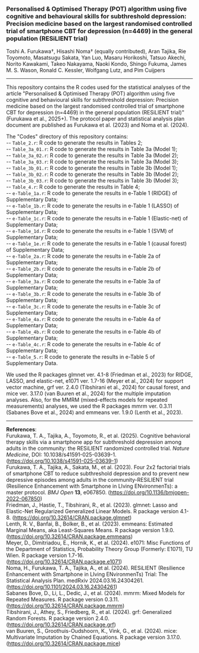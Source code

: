 ### Personalised & Optimised Therapy (POT) algorithm using five cognitive and behavioural skills for subthreshold depression: Precision medicine based on the largest randomised controlled trial of smartphone CBT for depression (n=4469) in the general population (RESiLIENT trial)

Toshi A. Furukawa†, Hisashi Noma† (equally contributed), Aran Tajika, Rie Toyomoto, Masatsugu Sakata, Yan Luo, Masaru Horikoshi, Tatsuo Akechi, Norito Kawakami, Takeo Nakayama, Naoki Kondo, Shingo Fukuma,
James M. S. Wason, Ronald C. Kessler, Wolfgang Lutz, and Pim Cuijpers

---

This repository contains the R codes used for the statistical analyses of the article "Personalised & Optimised Therapy (POT) algorithm using five cognitive and behavioural skills for subthreshold depression: Precision medicine based on the largest randomised controlled trial of smartphone CBT for depression (n=4469) in the general population (RESiLIENT trial)" (Furukawa et al., 2025+). The protocol paper and statistical analysis plan document are published as Furukawa et al. (2023) and Noma et al. (2024).

The "Codes" directory of this repository contains:  
-- `Table_2.r`: R code to generate the results in Tables 2;  
-- `Table_3a_01.r`: R code to generate the results in Table 3a (Model 1);  
-- `Table_3a_02.r`: R code to generate the results in Table 3a (Model 2);  
-- `Table_3a_03.r`: R code to generate the results in Table 3a (Model 3);  
-- `Table_3b_01.r`: R code to generate the results in Table 3b (Model 1);  
-- `Table_3b_02.r`: R code to generate the results in Table 3b (Model 2);  
-- `Table_3b_03.r`: R code to generate the results in Table 3b (Model 3);  
-- `Table_4.r`: R code to generate the results in Table 4;  
-- `e-Table_1a.r`: R code to generate the results in e-Table 1 (RIDGE) of Supplementary Data;  
-- `e-Table_1b.r`: R code to generate the results in e-Table 1 (LASSO) of Supplementary Data;  
-- `e-Table_1c.r`: R code to generate the results in e-Table 1 (Elastic-net) of Supplementary Data;  
-- `e-Table_1d.r`: R code to generate the results in e-Table 1 (SVM) of Supplementary Data;  
-- `e-Table_1e.r`: R code to generate the results in e-Table 1 (causal forest) of Supplementary Data;  
-- `e-Table_2a.r`: R code to generate the results in e-Table 2a of Supplementary Data;  
-- `e-Table_2b.r`: R code to generate the results in e-Table 2b of Supplementary Data;  
-- `e-Table_3a.r`: R code to generate the results in e-Table 3a of Supplementary Data;  
-- `e-Table_3b.r`: R code to generate the results in e-Table 3b of Supplementary Data;  
-- `e-Table_3c.r`: R code to generate the results in e-Table 3c of Supplementary Data;  
-- `e-Table_4a.r`: R code to generate the results in e-Table 4a of Supplementary Data;  
-- `e-Table_4b.r`: R code to generate the results in e-Table 4b of Supplementary Data;  
-- `e-Table_4c.r`: R code to generate the results in e-Table 4c of Supplementary Data;  
-- `e-Table_5.r`: R code to generate the results in e-Table 5 of Supplementary Data.

We used the R packages glmnet ver. 4.1-8 (Friedman et al., 2023) for RIDGE, LASSO, and elastic-net, e1071 ver. 1.7-16 (Meyer et al., 2024) for support vector machine, grf ver. 2.4.0 (Tibshirani et al., 2024) for causal forest, and mice ver. 3.17.0 (van Buuren et al., 2024) for the multiple imputation analyses. Also, for the MMRM (mixed-effects models for repeated measurements) analyses, we used the R packages mmrm ver. 0.3.11 (Sabanes Bove et al., 2024) and emmeans ver. 1.9.0 (Lenth et al., 2023).

---

**References**:  
Furukawa, T. A., Tajika, A., Toyomoto, R., et al. (2025). Cognitive behavioral therapy skills via a smartphone app for subthreshold depression among adults in the community: the RESiLIENT randomized controlled trial. *Nature Medicine*, DOI: 10.1038/s41591-025-03639-1. (https://doi.org/10.1038/s41591-025-03639-1)   
Furukawa, T. A., Tajika, A., Sakata, M., et al. (2023). Four 2x2 factorial trials of smartphone CBT to reduce subthreshold depression and to prevent new depressive episodes among adults in the community-RESiLIENT trial (Resilience Enhancement with Smartphone in LIving ENvironmenTs): a master protocol. *BMJ Open* **13**, e067850. (https://doi.org/10.1136/bmjopen-2022-067850)  
Friedman, J., Hastie, T., Tibshirani, R., et al. (2023). glmnet: Lasso and Elastic-Net Regularized Generalized Linear Models. R package version 4.1-8. (https://doi.org/10.32614/CRAN.package.glmnet)  
Lenth, R. V., Banfai, B., Bolker, B., et al. (2023). emmeans: Estimated Marginal Means, aka Least-Squares Means. R package version 1.9.0. (https://doi.org/10.32614/CRAN.package.emmeans)  
Meyer, D., Dimitriadou, E., Hornik, K., et al. (2024). e1071: Misc Functions of the Department of Statistics, Probability Theory Group (Formerly: E1071), TU Wien. R package version 1.7-16. (https://doi.org/10.32614/CRAN.package.e1071)  
Noma, H., Furukawa, T. A., Tajika, A., et al. (2024). RESiLIENT (Resilience Enhancement with Smartphone in LIving ENvironmenTs) Trial: The Statistical Analysis Plan. medRxiv 2024.03.16.24304261. (https://doi.org/10.1101/2024.03.16.24304261)  
Sabanes Bove, D., Li, L., Dedic, J., et al. (2024). mmrm: Mixed Models for Repeated Measures. R package version 0.3.11. (https://doi.org/10.32614/CRAN.package.mmrm)  
Tibshirani, J., Athey, S., Friedberg, R., et al. (2024). grf: Generalized Random Forests. R package version 2.4.0. (https://doi.org/10.32614/CRAN.package.grf)  
van Buuren, S., Groothuis-Oudshoorn, K., Vink, G., et al. (2024). mice: Multivariate Imputation by Chained Equations. R package version 3.17.0. (https://doi.org/10.32614/CRAN.package.mice) 
